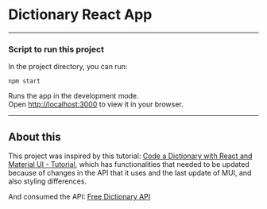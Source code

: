 # Dictionary React App

---

### Script to run this project

In the project directory, you can run:

`npm start`

Runs the app in the development mode.\
Open [http://localhost:3000](http://localhost:3000) to view it in your browser.

---

## About this

This project was inspired by this tutorial: [Code a Dictionary with React and Material UI - Tutorial](https://www.youtube.com/watch?v=ToXna81iij0), which has functionalities that needed to be updated because of changes in the API that it uses and the last update of MUI, and also styling differences.

And consumed the API: [Free Dictionary API](https://dictionaryapi.dev/)



